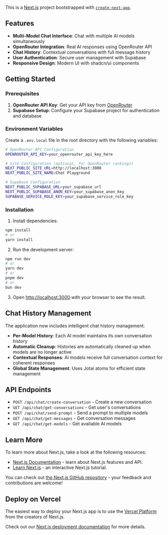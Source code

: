 This is a [Next.js](https://nextjs.org) project bootstrapped with [`create-next-app`](https://nextjs.org/docs/app/api-reference/cli/create-next-app).

## Features

- **Multi-Model Chat Interface**: Chat with multiple AI models simultaneously
- **OpenRouter Integration**: Real AI responses using OpenRouter API
- **Chat History**: Contextual conversations with full message history
- **User Authentication**: Secure user management with Supabase
- **Responsive Design**: Modern UI with shadcn/ui components

## Getting Started

### Prerequisites

1. **OpenRouter API Key**: Get your API key from [OpenRouter](https://openrouter.ai/)
2. **Supabase Setup**: Configure your Supabase project for authentication and database

### Environment Variables

Create a `.env.local` file in the root directory with the following variables:

```bash
# OpenRouter API Configuration
OPENROUTER_API_KEY=your_openrouter_api_key_here

# Site Configuration (optional, for OpenRouter rankings)
NEXT_PUBLIC_SITE_URL=http://localhost:3000
NEXT_PUBLIC_SITE_NAME=Chat Playground

# Supabase Configuration
NEXT_PUBLIC_SUPABASE_URL=your_supabase_url
NEXT_PUBLIC_SUPABASE_ANON_KEY=your_supabase_anon_key
SUPABASE_SERVICE_ROLE_KEY=your_supabase_service_role_key
```

### Installation

1. Install dependencies:

```bash
npm install
# or
yarn install
```

2. Run the development server:

```bash
npm run dev
# or
yarn dev
# or
pnpm dev
# or
bun dev
```

3. Open [http://localhost:3000](http://localhost:3000) with your browser to see the result.

## Chat History Management

The application now includes intelligent chat history management:

- **Per-Model History**: Each AI model maintains its own conversation history
- **Automatic Cleanup**: Histories are automatically cleaned up when models are no longer active
- **Contextual Responses**: AI models receive full conversation context for coherent responses
- **Global State Management**: Uses Jotai atoms for efficient state management

## API Endpoints

- `POST /api/chat/create-conversation` - Create a new conversation
- `GET /api/chat/get-conversations` - Get user's conversations
- `POST /api/chat/send-prompt` - Send a prompt to multiple models
- `GET /api/chat/get-messages` - Get conversation messages
- `GET /api/chat/get-models` - Get available AI models

## Learn More

To learn more about Next.js, take a look at the following resources:

- [Next.js Documentation](https://nextjs.org/docs) - learn about Next.js features and API.
- [Learn Next.js](https://nextjs.org/learn) - an interactive Next.js tutorial.

You can check out [the Next.js GitHub repository](https://github.com/vercel/next.js) - your feedback and contributions are welcome!

## Deploy on Vercel

The easiest way to deploy your Next.js app is to use the [Vercel Platform](https://vercel.com/new?utm_medium=default-template&filter=next.js&utm_source=create-next-app&utm_campaign=create-next-app-readme) from the creators of Next.js.

Check out our [Next.js deployment documentation](https://nextjs.org/docs/app/building-your-application/deploying) for more details.
